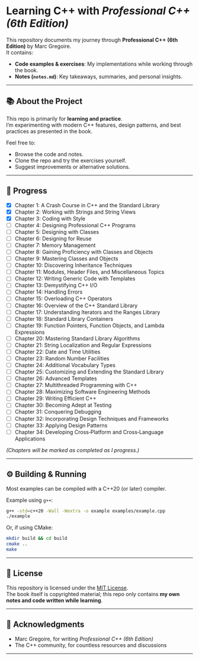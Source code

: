 # Learning C++ with *Professional C++ (6th Edition)*

This repository documents my journey through **Professional C++ (6th Edition)** by Marc Gregoire.  
It contains:
- **Code examples & exercises**: My implementations while working through the book.
- **Notes (`notes.md`)**: Key takeaways, summaries, and personal insights.

---

## 📚 About the Project
This repo is primarily for **learning and practice**.  
I’m experimenting with modern C++ features, design patterns, and best practices as presented in the book.  

Feel free to:
- Browse the code and notes.
- Clone the repo and try the exercises yourself.
- Suggest improvements or alternative solutions.

---

## 📖 Progress
- [x] Chapter 1: A Crash Course in C++ and the Standard Library
- [x] Chapter 2: Working with Strings and String Views
- [x] Chapter 3: Coding with Style
- [ ] Chapter 4: Designing Professional C++ Programs
- [ ] Chapter 5: Designing with Classes
- [ ] Chapter 6: Designing for Reuse
- [ ] Chapter 7: Memory Management
- [ ] Chapter 8: Gaining Proficiency with Classes and Objects
- [ ] Chapter 9: Mastering Classes and Objects
- [ ] Chapter 10: Discovering Inheritance Techniques
- [ ] Chapter 11: Modules, Header Files, and Miscellaneous Topics
- [ ] Chapter 12: Writing Generic Code with Templates
- [ ] Chapter 13: Demystifying C++ I/O
- [ ] Chapter 14: Handling Errors
- [ ] Chapter 15: Overloading C++ Operators
- [ ] Chapter 16: Overview of the C++ Standard Library
- [ ] Chapter 17: Understanding Iterators and the Ranges Library
- [ ] Chapter 18: Standard Library Containers
- [ ] Chapter 19: Function Pointers, Function Objects, and Lambda Expressions
- [ ] Chapter 20: Mastering Standard Library Algorithms
- [ ] Chapter 21: String Localization and Regular Expressions
- [ ] Chapter 22: Date and Time Utilities
- [ ] Chapter 23: Random Number Facilities
- [ ] Chapter 24: Additional Vocabulary Types
- [ ] Chapter 25: Customizing and Extending the Standard Library
- [ ] Chapter 26: Advanced Templates
- [ ] Chapter 27: Multithreaded Programming with C++
- [ ] Chapter 28: Maximizing Software Engineering Methods
- [ ] Chapter 29: Writing Efficient C++
- [ ] Chapter 30: Becoming Adept at Testing
- [ ] Chapter 31: Conquering Debugging
- [ ] Chapter 32: Incorporating Design Techniques and Frameworks
- [ ] Chapter 33: Applying Design Patterns
- [ ] Chapter 34: Developing Cross‑Platform and Cross‑Language Applications

*(Chapters will be marked as completed as I progress.)*

---

## ⚙️ Building & Running
Most examples can be compiled with a C++20 (or later) compiler.  

Example using `g++`:
```bash
g++ -std=c++20 -Wall -Wextra -o example examples/example.cpp
./example
```

Or, if using CMake:
```bash
mkdir build && cd build
cmake ..
make
```

---

## 📝 License
This repository is licensed under the [MIT License](LICENSE).  
The book itself is copyrighted material; this repo only contains **my own notes and code written while learning**.

---

## 🙌 Acknowledgments
- Marc Gregoire, for writing *Professional C++ (6th Edition)*  
- The C++ community, for countless resources and discussions

---
